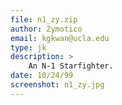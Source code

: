 ```yaml
---
file: n1_zy.zip
author: Zymotico
email: kgkwan@ucla.edu
type: jk
description: >
    An N-1 Starfighter.
date: 10/24/99
screenshot: n1_zy.jpg
---
```

